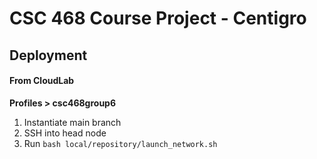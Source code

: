 # CSC 468 Course Project - Centigro

## Deployment
#### From CloudLab
  **Profiles > csc468group6**
  1. Instantiate main branch
  2. SSH into head node
  3. Run ```bash local/repository/launch_network.sh```
